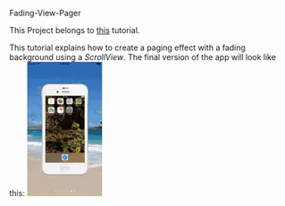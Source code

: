 Fading-View-Pager

This Project belongs to [this](http://predic8.de/iOS-swift-fading-view-pager.htm) tutorial.

This tutorial explains how to create a paging effect with a fading background using a *ScrollView*. The final version of the app will look like this: ![final App](/fertigeApp.gif)